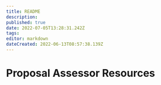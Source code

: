 ```yaml
---
title: README
description: 
published: true
date: 2022-07-05T13:28:31.242Z
tags: 
editor: markdown
dateCreated: 2022-06-13T08:57:38.139Z
---
```




# Proposal Assessor Resources

<style>
.theme-default-content:not(.custom){
    max-width:1280px;
}
.resourceCard{
    flex-basis:30%; margin-bottom:1rem
}
</style>
<div style="display:flex; flex-direction:row; flex-wrap:wrap; justify-content:space-evenly; align-content:space-around">
<ResourceCard
    class="resourceCard"
    headerColor="#001D9D"
    title="Reviewing the reviews Process"
    subtitle="Community - GDocs"
    url="https://docs.google.com/document/d/1BRpRMaf-uLwwPFsgVYI8mpsDiSyidxZeBJ14QqmDKQc/edit"
    linkText="Go to Page"
    text="This is a technical update tracker for the Cardano (ADA) project. It aggregates commits within the last 7 days from all branches  of Cardano development-related repos using local git mirrors. The same content can also be acquired from GitHub's web interface." />

<ResourceCard
    class="resourceCard"
    headerColor="#0088CC"
    title="PA Guide"
    subtitle="Official - Project Catalyst"
    url="/proposal-assessor/guide"
    target="_self"
    linkText="Go to Page"
    text="Information for Proposal Assessors (PA). " />

<ResourceCard
    class="resourceCard"
    headerColor="#0088CC"
    title="Project Catalyst Proposal Assessors"
    subtitle="Official - Discord"
    url="https://discord.gg/uPv97TvGvC"
    linkText="Go to Page"
    text="This discord server holds the intention of providing  Virtual-Breakout-Rooms for your discussions about the Cardano Catalyst Project,  and more specifically about the Proposals. " />

<ResourceCard
    class="resourceCard"
    headerColor="#0088CC"
    title="CA Telegram Channel"
    subtitle="t.me/CatalystCommunityAdvisors"
    url="https://t.me/CatalystCommunityAdvisors"
    target="_self"
    linkText="Go to Page"
    text="Telegram channel to discuss and network with new and exisiting Proposal Assessors (PAs). " />
    
<ResourceCard
    class="resourceCard"
    headerColor="#8FD14F"
    title="Proposal Assessor Guidelines"
    subtitle="Community"
    url="/proposal-assessor/proposal_assessor_guides"
    target="_self"
    linkText="Go to Page"
    text="Community made Proposal Assessor guides. " />

<ResourceCard
    class="resourceCard"
    headerColor="#8FD14F"
    title="Proposal Assessor Tool"
    subtitle=""
    url="https://cardanocataly.st/pa-tool/#/"
    target="_blank"
    linkText="Go to Page"
    text="A community built and maintained tool to make Proposal Assessor work less time consuming (work in progress)" />

<ResourceCard
    class="resourceCard"
    headerColor="#8FD14F"
    title="Veteran Proposal Assessor Tool"
    subtitle=""
    url="https://cardanocataly.st/vca-tool/#/"
    target="_blank"
    linkText="Go to Page"
    text="A community built and maintained tool to make Veteran Proposal Assessor work less time consuming (work in progress)" />

</div>


